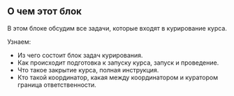 ## О чем этот блок

В этом блоке обсудим все задачи, которые входят в курирование курса. 

Узнаем:

- Из чего состоит блок задач курирования.
- Как происходит подготовка к запуску курса, запуск и проведение.
- Что такое закрытие курса, полная инструкция.
- Кто такой координатор, какая между координатором и куратором граница ответственности.